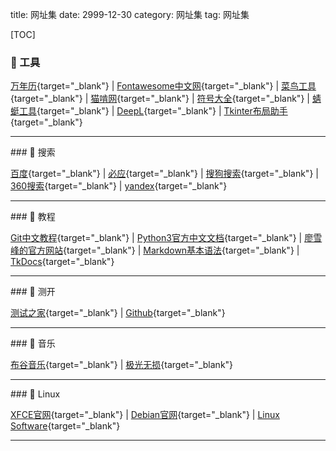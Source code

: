 title: 网址集
date: 2999-12-30
category: 网址集
tag: 网址集

[TOC]

###  工具

[万年历](https://wannianrili.bmcx.com/ "万年日历查询"){target="_blank"} | [Fontawesome中文网](https://fontawesome.com.cn/v4/cheatsheet "Fontawesome中文版webfont,是一款基于css框架的网页字体图标库，它完全免费"){target="_blank"} | [菜鸟工具](https://c.runoob.com/ "菜鸟工具，为开发设计人员提供在线工具"){target="_blank"} | [猫啃网](https://www.maoken.com/ "最新最全的可免费商用中文字体下载网站"){target="_blank"} | [符号大全](https://www.cnblogs.com/facingscreen/p/18103217 "符号大全-特殊符号-特殊符号大全"){target="_blank"} | [蜻蜓工具](https://33tool.com/ "蜻蜓工具是一个在线工具网站，包含开发工具，转换工具，图片工具，视频工具，办公辅助，站长工具等，为大家提供免费的在线工具服务。"){target="_blank"} | [DeepL](https://www.deepl.com/zh/translator "DeepL翻译：全世界最准确的翻译"){target="_blank"} | [Tkinter布局助手](https://www.pytk.net/ "一款在线设计仅需拖拽就能生成Tkinter布局的小工具"){target="_blank"}

<hr />
###  搜索

[百度](https://www.baidu.com "百度一下，你就知道"){target="_blank"} | [必应](https://www.bing.com "必应可帮助你将理论付诸实践，使得搜索更加方便快捷，从而达到事半功倍的效果"){target="_blank"} | [搜狗搜索](https://www.sogou.com/){target="_blank"} | 
[360搜索](https://www.so.com/){target="_blank"} | [yandex](https://yandex.com/){target="_blank"}

<hr />
###  教程

[Git中文教程](https://git-scm.com/book/zh/v2){target="_blank"} | [Python3官方中文文档](https://docs.python.org/zh-cn/3/){target="_blank"} | [廖雪峰的官方网站](https://www.liaoxuefeng.com/ "廖雪峰的官方网站 (liaoxuefeng.com) 研究互联网产品和技术，提供原创中文精品教程"){target="_blank"} | [Markdown基本语法](http://markdown.p2hp.com/basic-syntax/ "The Markdown elements outlined in John Gruber's design document."){target="_blank"} | [TkDocs](https://tkdocs.com/shipman/index-2.html "Tkinter 8.5 reference: a GUI for Python"){target="_blank"}

<hr />
###  测开

[测试之家](http://testerhome.com/ "测试人的家园"){target="_blank"} | [Github](https://www.github.com){target="_blank"}

<hr />
###  音乐

[布谷音乐](https://buguyy.top/ "布谷音乐网-在线音乐-无损音乐免费下载"){target="_blank"} | [极光无损](https://jgwav.cc/ "极光无损音乐免费下载-无损音乐下载mp3歌曲免费下载-jgwav.com"){target="_blank"}

<hr />
###  Linux

[XFCE官网](https://www.xfce.org/ "Xfce 是类 UNIX 操作系统的轻量级桌面环境"){target="_blank"} | [Debian官网](https://www.debian.org "Debian GNU/Linux 是一个操作系统及自由软件的发行版，它是由一群自愿付出时间和精力的用户来维护并更新的。"){target="_blank"} | [Linux Software](https://alternativeto.net/platform/linux/ "All Linux Software on AlternativeTo"){target="_blank"}

<hr />
###  缴费查询

[西安市人力资源和社会保障局-公共服务平台](https://ggfw.xars12333.cn/#/personalServices){target="_blank"} | [陕西医保网上大厅](https://zwfw.shaanxi.gov.cn/ggfw/hallEnter/#/personLogin){target="_blank"}